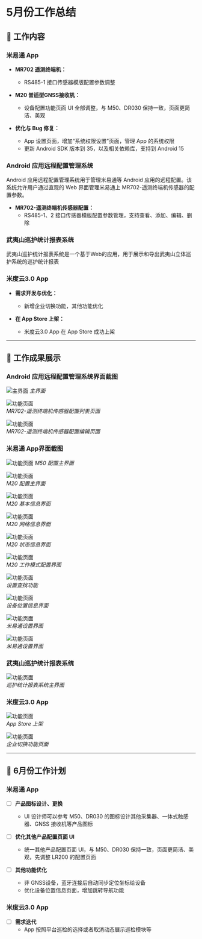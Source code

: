 # 5月份工作总结


## 🚀 工作内容

###  米易通 App
- **MR702 遥测终端机：** 
  - RS485-1 接口传感器模版配置参数调整

- **M20 普适型GNSS接收机：** 
  - 设备配置功能页面 UI 全部调整，与 M50、DR030 保持一致，页面更简洁、美观

- **优化与 Bug 修复：** 
  - App 设置页面，增加“系统权限设置”页面，管理 App 的系统权限
  - 更新 Android SDK 版本到 35，以及相关依赖库，支持到 Android 15
  
###  Android 应用远程配置管理系统
  Android 应用远程配置管理系统用于管理米易通等 Android 应用的远程配置。该系统允许用户通过直观的 Web 界面管理米易通上 MR702-遥测终端机传感器的配置参数。

- **MR702-遥测终端机传感器配置：** 
  - RS485-1、2 接口传感器模版配置参数管理，支持查看、添加、编辑、删除

### 武夷山巡护统计报表系统

武夷山巡护统计报表系统是一个基于Web的应用，用于展示和导出武夷山立体巡护系统的巡护统计报表

###  米度云3.0 App
- **需求开发与优化：** 
  - 新增企业切换功能，其他功能优化

- **在 App Store 上架：**
  - 米度云3.0 App 在 App Store 成功上架

---

## 📸 工作成果展示

### Android 应用远程配置管理系统界面截图
![主界面](https://i.postimg.cc/PNs1vWH8/Android-1.png)
*主界面*

![功能页面](https://i.postimg.cc/kMkHvLXW/Android-2.png)  
*MR702-遥测终端机传感器配置列表页面*

![功能页面](https://i.postimg.cc/FHvn2cSR/Android-3.png)  
*MR702-遥测终端机传感器配置编辑页面*

### 米易通 App界面截图
![功能页面](https://i.postimg.cc/vB4PWtJP/M50-1.jpg)
*M50 配置主界面*

![功能页面](https://i.postimg.cc/MZc4RzxW/M20-New-1.jpg)  
*M20 配置主界面*

![功能页面](https://i.postimg.cc/sD7N6Kvq/M20-New-2.jpg)  
*M20 基本信息界面*

![功能页面](https://i.postimg.cc/x1PFYCGP/M20-New-3.jpg)  
*M20 网络信息界面*

![功能页面](https://i.postimg.cc/3wJfwTnQ/M20-New-4.jpg)  
*M20 状态信息界面*

![功能页面](https://i.postimg.cc/6Qjj2mm2/M20-New-5.jpg)  
*M20 工作模式配置界面*

![功能页面](https://i.postimg.cc/xjtv0zB8/image.jpg)  
*设置查找功能*

![功能页面](https://i.postimg.cc/3JNgWwHB/image.jpg)  
*设备位置信息界面*

![功能页面](https://i.postimg.cc/C12GSy67/1.jpg)  
*米易通设置界面*

![功能页面](https://i.postimg.cc/d3T80WbY/2.jpg)  
*米易通设置界面*

### 武夷山巡护统计报表系统
![功能页面](https://i.postimg.cc/7hgVxHJ4/image.png)  
*巡护统计报表系统主界面*


###  米度云3.0 App
![功能页面](https://i.postimg.cc/dtfGCKsK/App-Store-Connect.png)  
*App Store 上架*

![功能页面](https://i.postimg.cc/d3T80WbY/2.jpg)  
*企业切换功能页面*



---

## 🎯 6月份工作计划

### 米易通 App
- [ ] **产品图标设计、更换**
  - UI 设计师可以参考 M50、DR030 的图标设计其他采集器、一体式触感器、GNSS 接收机等产品图标

- [ ] **优化其他产品配置页面 UI**
  - 统一其他产品配置页面 UI，与 M50、DR030 保持一致，页面更简洁、美观，先调整 LR200 的配置页面

- [ ] **其他功能优化**
  - 非 GNSS设备，蓝牙连接后自动同步定位坐标给设备
  - 优化设备位置信息页面，增加跳转导航功能


### 米度云3.0 App
- [ ] **需求迭代**
  - App 按照平台巡检的选择或者取消动态展示巡检模块等
  

